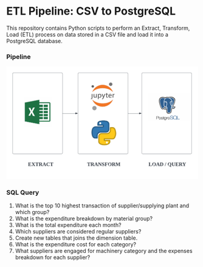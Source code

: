 # ETL Pipeline: CSV to PostgreSQL 
This repository contains Python scripts to perform an Extract, Transform, Load (ETL) process on data stored in a CSV file and load it into a PostgreSQL database. 

### Pipeline 
![ETL Pipeline Diagram](https://github.com/suetlingg/ETL-Projects-/blob/main/Pipeline.png)

### SQL Query 
1. What is the top 10 highest transaction of supplier/supplying plant and which group?
2. What is the expenditure breakdown by material group?
3. What is the total expenditure each month?
4. Which suppliers are considered regular suppliers?
5. Create new tables that joins the dimension table.
6. What is the expenditure cost for each category?
7. What suppliers are engaged for machinery category and the expenses breakdown for each supplier?
